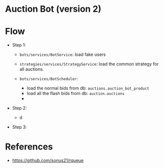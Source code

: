 # Auction Bot (version 2)

# Flow
- Step 1:
    - ```bots/services/BotService```: load fake users
    
    - ```strategies/services/StrategyService```: load the common strategy for all auctions.
    - ```bots/services/BotScheduler```:
        - load the normal bids from db: ```auctions.auction_bot_product```
        - load all the flash bids from db: ```auction.auctions```
        - 
        
- Step 2:
    - d

        
- Step 3:


# References
- https://github.com/sonus21/rqueue
